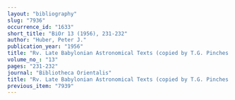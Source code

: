 ```yaml
---
layout: "bibliography"
slug: "7936"
occurrence_id: "1633"
short_title: "BiOr 13 (1956), 231-232"
author: "Huber, Peter J."
publication_year: "1956"
title: "Rv. Late Babylonian Astronomical Texts (copied by T.G. Pinches and J.N. Strassmaier, prepared for publication by A.J. Sachs)"
volume_no_: "13"
pages: "231-232"
journal: "Bibliotheca Orientalis"
title: "Rv. Late Babylonian Astronomical Texts (copied by T.G. Pinches and J.N. Strassmaier, prepared for publication by A.J. Sachs)"
previous_item: "7939"
---
```

